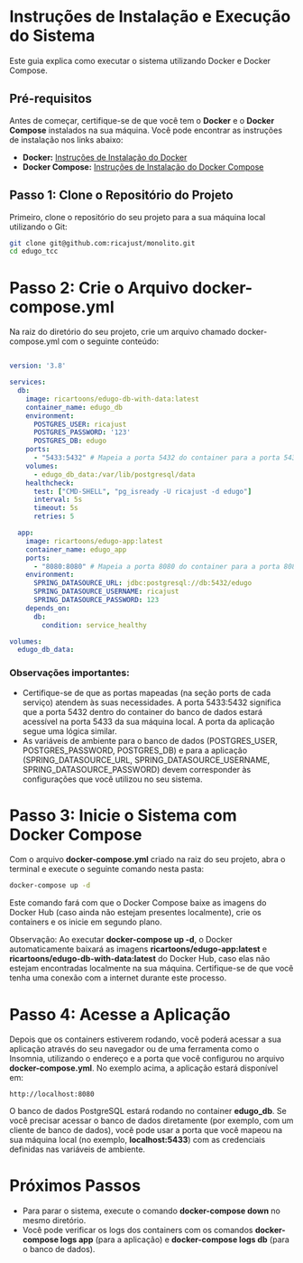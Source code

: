 # Instruções de Instalação e Execução do Sistema

Este guia explica como executar o sistema utilizando Docker e Docker Compose.

## Pré-requisitos

Antes de começar, certifique-se de que você tem o **Docker** e o **Docker Compose** instalados na sua máquina. Você pode encontrar as instruções de instalação nos links abaixo:

* **Docker:** [Instruções de Instalação do Docker](https://docs.docker.com/get-docker/)
* **Docker Compose:** [Instruções de Instalação do Docker Compose](https://docs.docker.com/compose/install/)

## Passo 1: Clone o Repositório do Projeto

Primeiro, clone o repositório do seu projeto para a sua máquina local utilizando o Git:

```bash
git clone git@github.com:ricajust/monolito.git
cd edugo_tcc
```


# Passo 2: Crie o Arquivo docker-compose.yml

Na raiz do diretório do seu projeto, crie um arquivo chamado docker-compose.yml com o seguinte conteúdo:
```YAML

version: '3.8'

services:
  db:
    image: ricartoons/edugo-db-with-data:latest
    container_name: edugo_db
    environment:
      POSTGRES_USER: ricajust
      POSTGRES_PASSWORD: '123'
      POSTGRES_DB: edugo
    ports:
      - "5433:5432" # Mapeia a porta 5432 do container para a porta 5433 da sua máquina local
    volumes:
      - edugo_db_data:/var/lib/postgresql/data
    healthcheck:
      test: ["CMD-SHELL", "pg_isready -U ricajust -d edugo"]
      interval: 5s
      timeout: 5s
      retries: 5

  app:
    image: ricartoons/edugo-app:latest
    container_name: edugo_app
    ports:
      - "8080:8080" # Mapeia a porta 8080 do container para a porta 8080 da sua máquina local
    environment:
      SPRING_DATASOURCE_URL: jdbc:postgresql://db:5432/edugo
      SPRING_DATASOURCE_USERNAME: ricajust
      SPRING_DATASOURCE_PASSWORD: 123
    depends_on:
      db:
        condition: service_healthy

volumes:
  edugo_db_data:
```
### Observações importantes:

* Certifique-se de que as portas mapeadas (na seção ports de cada serviço) atendem às suas necessidades. A porta 5433:5432 significa que a porta 5432 dentro do container do banco de dados estará acessível na porta 5433 da sua máquina local. A porta da aplicação segue uma lógica similar.
* As variáveis de ambiente para o banco de dados (POSTGRES_USER, POSTGRES_PASSWORD, POSTGRES_DB) e para a aplicação (SPRING_DATASOURCE_URL, SPRING_DATASOURCE_USERNAME, SPRING_DATASOURCE_PASSWORD) devem corresponder às configurações que você utilizou no seu sistema.


# Passo 3: Inicie o Sistema com Docker Compose

Com o arquivo **docker-compose.yml** criado na raiz do seu projeto, abra o terminal e execute o seguinte comando nesta pasta:

```Bash
docker-compose up -d
```

Este comando fará com que o Docker Compose baixe as imagens do Docker Hub (caso ainda não estejam presentes localmente), crie os containers e os inicie em segundo plano.

Observação: Ao executar **docker-compose up -d**, o Docker automaticamente baixará as imagens **ricartoons/edugo-app:latest** e **ricartoons/edugo-db-with-data:latest** do Docker Hub, caso elas não estejam encontradas localmente na sua máquina. Certifique-se de que você tenha uma conexão com a internet durante este processo.

# Passo 4: Acesse a Aplicação

Depois que os containers estiverem rodando, você poderá acessar a sua aplicação através do seu navegador ou de uma ferramenta como o Insomnia, utilizando o endereço e a porta que você configurou no arquivo **docker-compose.yml**. No exemplo acima, a aplicação estará disponível em:

```
http://localhost:8080
```

O banco de dados PostgreSQL estará rodando no container **edugo_db**. Se você precisar acessar o banco de dados diretamente (por exemplo, com um cliente de banco de dados), você pode usar a porta que você mapeou na sua máquina local (no exemplo, **localhost:5433**) com as credenciais definidas nas variáveis de ambiente.

# Próximos Passos

* Para parar o sistema, execute o comando **docker-compose down** no mesmo diretório.
* Você pode verificar os logs dos containers com os comandos **docker-compose logs app** (para a aplicação) e **docker-compose logs db** (para o banco de dados).